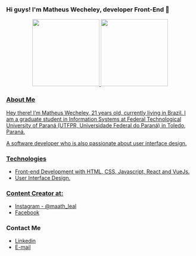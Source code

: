 ### Hi guys! I'm Matheus Wecheley, developer Front-End 👋

<div align="center">
  <a href="https://github.com/matheuswecheley">
  <img height="180em" src="https://github-readme-stats.vercel.app/api?username=matheuswecheley&show_icons=true&theme=dracula&include_all_commits=true&count_private=true"/>
  <img height="180em" src="https://github-readme-stats.vercel.app/api/top-langs/?username=matheuswecheley&layout=compact&langs_count=7&theme=dracula"/>
</div>
 
### About Me
Hey there! I’m Matheus Wecheley, 21 years old, currently living in Brazil. 
I am a graduate student in Information Systems at Federal Technological University of Paraná (UTFPR, Universidade Federal do Paraná) in Toledo, Paraná.

A software developer who is also passionate about user interface design.

### Technologies
- Front-end Development with HTML, CSS, Javascript, React and VueJs.
- User Interface Design.
  
### Content Creator at:
- <a href="https://instagram.com/maath_leal">Instagram - @maath_leal</a>
- <a href="https://www.facebook.com/matheus.leal07">Facebook</a>


###  Contact Me
- <a href="https://www.linkedin.com/in/matheus-leal-745237214/">Linkedin</a>
- <a href="mailto:matheuswech@outlook.com">E-mail</a>
</div>
